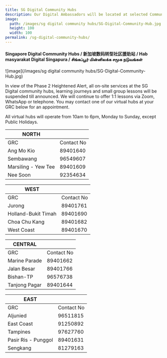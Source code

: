 ```yaml
---
title: SG Digital Community Hubs
description: Our Digital Ambassadors will be located at selected Community Clubs/Centres and Public Libraries, ready to provide 1-to-1 guidance on a customised package tailored to equip you for a digital life.
image:
  path: /images/sg digital community hubs/SG-Digital-Community-Hub.jpg
  height: 100
  width: 100
permalink: /sg-digital-community-hubs/
---
```


#### Singapore Digital Community Hubs / 新加坡数码转型社区援助站 / Hab masyarakat Digital Singapura / சிங்கப்பூர் மின்னிலக்க சமூக நடுவங்கள்

![image](/images/sg digital community hubs/SG-Digital-Community-Hub.jpg)

In view of the Phase 2 Heightened Alert, all on-site services at the SG Digital community hubs, learning journeys and small group lessons will be suspended till announced. We will continue to offer 1:1 lessons via Zoom, WhatsApp or telephone. You may contact one of our virtual hubs at your GRC below for an appointment. 

All virtual hubs will operate from 10am to 6pm, Monday to Sunday, except Public Holidays.

| NORTH | |
| ------------- | ------------- |
| GRC | Contact No |
|Ang Mo Kio |	89401640 |
| Sembawang |	96549607 |
| Marsiling - Yew Tee |	89401609 |
| Nee Soon |	92354634 |

| WEST | |
| ------------- | ------------- |
| GRC |	Contact No |
| Jurong	| 89401761 |
| Holland-Bukit Timah |	89401690 |
| Choa Chu Kang |	89401682 |
| West Coast | 89401670 |

| CENTRAL | |
| ------------- | ------------- |
| GRC |	Contact No |
| Marine Parade |	89401662 |
| Jalan Besar	| 89401766 |
| Bishan-TP	| 96576738 |
| Tanjong Pagar |	89401644 |

| EAST | |
| ------------- | ------------- |
| GRC	| Contact No |
| Aljunied |	96511815 |
| East Coast |	91250892 |
| Tampines |	97627760 |
| Pasir Ris - Punggol |	89401631 |
| Sengkang	| 81279163 |
